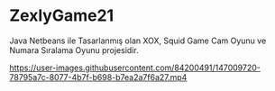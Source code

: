 # ZexlyGame21


Java Netbeans ile Tasarlanmış olan XOX, Squid Game Cam Oyunu ve Numara Sıralama Oyunu projesidir.










https://user-images.githubusercontent.com/84200491/147009720-78795a7c-8077-4b7f-b698-b7ea2a7f6a27.mp4
